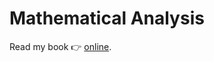 # Mathematical Analysis

Read my book 👉 [online](https://isaac-fate.github.io/mathematical-analysis/). 